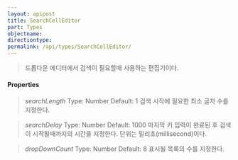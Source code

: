 ```yaml
---
layout: apipost
title: SearchCellEditor
part: Types
objectname: 
directiontype: 
permalink: /api/types/SearchCellEditor/
---
```



> 드롭다운 에디터에서 검색이 필요할때 사용하는 편집기이다. 

#### Properties

> *searchLength*
> Type: Number
> Default: 1
> 검색 시작에 필요한 최소 글자 수를 지정한다. 

> *searchDelay*
> Type: Number
> Default: 1000
> 마지막 키 입력이 완료된 후 검색이 시작될때까지의 시간을 지정한다. 단위는 밀리초(millisecond)이다.

> *dropDownCount*
> Type: Number
> Default: 8
> 표시될 목록의 수를 지정한다.

